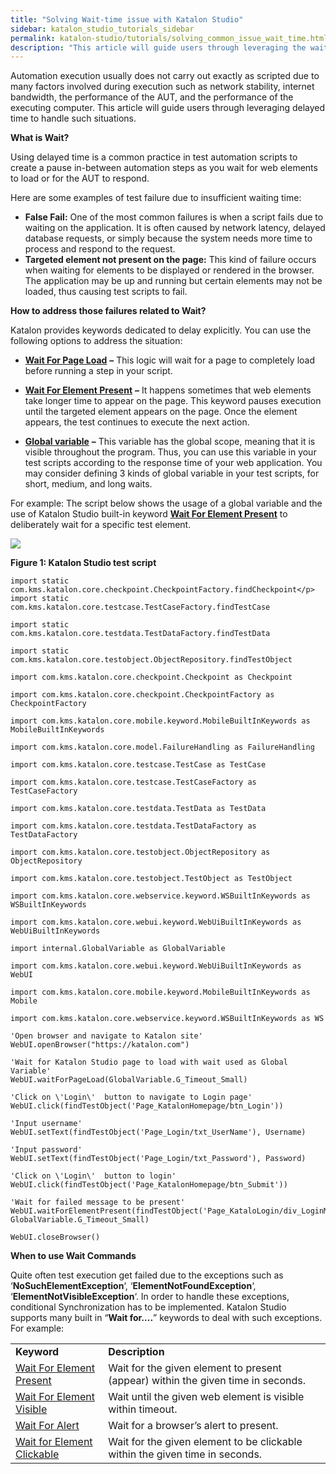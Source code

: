 ```yaml
---
title: "Solving Wait-time issue with Katalon Studio"
sidebar: katalon_studio_tutorials_sidebar
permalink: katalon-studio/tutorials/solving_common_issue_wait_time.html
description: "This article will guide users through leveraging the wait time to handle the situations: network stability, internet bandwidth, the performance of the AUT."
---
```

Automation execution usually does not carry out exactly as scripted due to many factors involved during execution such as network stability, internet bandwidth, the performance of the AUT, and the performance of the executing computer. This article will guide users through leveraging delayed time to handle such situations.

**What is Wait?**

Using delayed time is a common practice in test automation scripts to create a pause in-between automation steps as you wait for web elements to load or for the AUT to respond.

Here are some examples of test failure due to insufficient waiting time:

*   **False Fail:** One of the most common failures is when a script fails due to waiting on the application. It is often caused by network latency, delayed database requests, or simply because the system needs more time to process and respond to the request.
*   **Targeted element not present on the page:** This kind of failure occurs when waiting for elements to be displayed or rendered in the browser. The application may be up and running but certain elements may not be loaded, thus causing test scripts to fail.

**How to address those failures related to Wait?**

Katalon provides keywords dedicated to delay explicitly. You can use the following options to address the situation:

*   [**Wait For Page Load**](http://docs.katalon.com/display/KD/%5BWebUI%5D+Wait+For+Page+Load) **–** This logic will wait for a page to completely load before running a step in your script.

*   [**Wait For Element Present**](https://docs.katalon.com/display/KD/%5BWebUI%5D+Wait+For+Element+Present) **–** It happens sometimes that web elements take longer time to appear on the page. This keyword pauses execution until the targeted element appears on the page. Once the element appears, the test continues to execute the next action.
*   [**Global variable**](https://docs.katalon.com/display/KD/Variable+Types#VariableTypes-Globalvariables) **–** This variable has the global scope, meaning that it is visible throughout the program. Thus, you can use this variable in your test scripts according to the response time of your web application. You may consider defining 3 kinds of global variable in your test scripts, for short, medium, and long waits.

For example: The script below shows the usage of a global variable and the use of Katalon Studio built-in keyword [**Wait For Element Present**](http://docs.katalon.com/display/KD/%5BMobile%5D+Wait+For+Element+Present) to deliberately wait for a specific test element.

![](../../images/katalon-studio/tutorials/solving_common_issue_wait_time/Wait-For-Element-Present.png)

**Figure 1: Katalon Studio test script**

```
import static com.kms.katalon.core.checkpoint.CheckpointFactory.findCheckpoint</p>
import static com.kms.katalon.core.testcase.TestCaseFactory.findTestCase
 
import static com.kms.katalon.core.testdata.TestDataFactory.findTestData
 
import static com.kms.katalon.core.testobject.ObjectRepository.findTestObject
 
import com.kms.katalon.core.checkpoint.Checkpoint as Checkpoint
 
import com.kms.katalon.core.checkpoint.CheckpointFactory as CheckpointFactory
 
import com.kms.katalon.core.mobile.keyword.MobileBuiltInKeywords as MobileBuiltInKeywords
 
import com.kms.katalon.core.model.FailureHandling as FailureHandling
 
import com.kms.katalon.core.testcase.TestCase as TestCase
 
import com.kms.katalon.core.testcase.TestCaseFactory as TestCaseFactory
 
import com.kms.katalon.core.testdata.TestData as TestData
 
import com.kms.katalon.core.testdata.TestDataFactory as TestDataFactory
 
import com.kms.katalon.core.testobject.ObjectRepository as ObjectRepository
 
import com.kms.katalon.core.testobject.TestObject as TestObject
 
import com.kms.katalon.core.webservice.keyword.WSBuiltInKeywords as WSBuiltInKeywords
 
import com.kms.katalon.core.webui.keyword.WebUiBuiltInKeywords as WebUiBuiltInKeywords
 
import internal.GlobalVariable as GlobalVariable
 
import com.kms.katalon.core.webui.keyword.WebUiBuiltInKeywords as WebUI
 
import com.kms.katalon.core.mobile.keyword.MobileBuiltInKeywords as Mobile
 
import com.kms.katalon.core.webservice.keyword.WSBuiltInKeywords as WS

```

```
'Open browser and navigate to Katalon site'
WebUI.openBrowser("https://katalon.com")
 
'Wait for Katalon Studio page to load with wait used as Global Variable'
WebUI.waitForPageLoad(GlobalVariable.G_Timeout_Small)
 
'Click on \'Login\'  button to navigate to Login page'
WebUI.click(findTestObject('Page_KatalonHomepage/btn_Login'))
 
'Input username'
WebUI.setText(findTestObject('Page_Login/txt_UserName'), Username)
 
'Input password'
WebUI.setText(findTestObject('Page_Login/txt_Password'), Password)
 
'Click on \'Login\'  button to login'
WebUI.click(findTestObject('Page_KatalonHomepage/btn_Submit'))
 
'Wait for failed message to be present'
WebUI.waitForElementPresent(findTestObject('Page_KataloLogin/div_LoginMessage'), GlobalVariable.G_Timeout_Small)
 
WebUI.closeBrowser()

```

**When to use Wait Commands**

Quite often test execution get failed due to the exceptions such as ‘**NoSuchElementException**‘, ‘**ElementNotFoundException**‘, ‘**ElementNotVisibleException**‘. In order to handle these exceptions, conditional Synchronization has to be implemented. Katalon Studio supports many built in “**Wait for….**” keywords to deal with such exceptions. For example:

<table class="" style="table-layout: fixed;"><tbody class="" style=""><tr class="" style=""><td style="" class=""><b class="" style="">Keyword</b></td><td style="" class=""><b class="" style="">Description</b></td></tr><tr class="" style=""><td style="" class=""><a href="https://docs.katalon.com/display/KD/%5BWebUI%5D+Wait+For+Element+Present" class="" style=""><span style="" class="">Wait For Element Present</span></a></td><td style="" class=""><span style="" class="">Wait for the given element to present (appear) within the given time in seconds.</span></td></tr><tr class="" style=""><td style="" class=""><a href="https://docs.katalon.com/display/KD/%5BWebUI%5D+Wait+For+Element+Visible" class="" style=""><span style="" class="">Wait For Element Visible</span></a></td><td style="" class=""><span style="" class="">Wait until the given web element is visible within timeout.</span></td></tr><tr class="" style=""><td style="" class=""><a href="https://docs.katalon.com/display/KD/%5BWebUI%5D+Wait+For+Alert" class="" style=""><span style="" class="">Wait For Alert</span></a></td><td style="" class=""><span style="" class="">Wait for a browser’s alert to present.</span></td></tr><tr class="" style=""><td style="" class=""><a href="https://docs.katalon.com/display/KD/%5BWebUI%5D+Wait+For+Element+Clickable" class="" style=""><span style="" class="">Wait for Element Clickable</span></a></td><td style="" class=""><span style="" class="">Wait for the given element to be clickable within the given time in seconds.</span></td></tr></tbody></table>